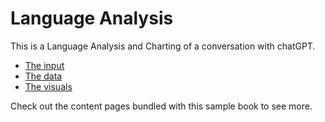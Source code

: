 # Language Analysis

This is a Language Analysis and Charting of a conversation with chatGPT.

- [The input](https://jupyterbook.org)
- [The data](https://jupyterbook.org)
- [The visuals](https://jupyterbook.org)

Check out the content pages bundled with this sample book to see more.

```{tableofcontents}
```
